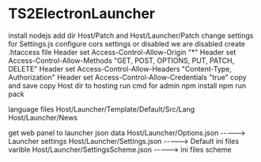 # TS2ElectronLauncher
install nodejs
add dir Host/Patch and Host/Launcher/Patch
change settings for Settings.js
configure cors settings or disabled
we are disabled
create .htaccess file
Header set Access-Control-Allow-Origin "*"
Header set Access-Control-Allow-Methods "GET, POST, OPTIONS, PUT, PATCH, DELETE"
Header set Access-Control-Allow-Headers "Content-Type, Authorization"
Header set Access-Control-Allow-Credentials "true"
copy and save
copy Host dir to hosting
run cmd for admin
npm install
npm run pack

language files
Host/Launcher/Template/Default/Src/Lang
Host/Launcher/News

get web panel to launcher json data
Host/Launcher/Options.json -----> Launcher settings
Host/Launcher/Settings.json -----> Default ini files varible
Host/Launcher/SettingsScheme.json -----> ini files scheme
